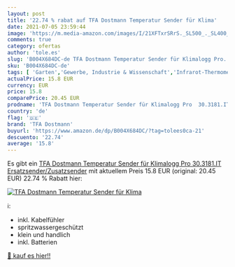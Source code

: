 ```yaml
---
layout: post
title: '22.74 % rabat auf TFA Dostmann Temperatur Sender für Klima'
date: 2021-07-05 23:59:44
image: 'https://m.media-amazon.com/images/I/21XFTxrSRrS._SL500_._SL400_.jpg'
comments: true
category: ofertas
author: 'tole.es'
slug: 'B004X684DC-de TFA Dostmann Temperatur Sender für Klimalogg Pro...'
sku: 'B004X684DC-de'
tags: [ 'Garten','Gewerbe, Industrie & Wissenschaft','Infrarot-Thermometer','Regular Stores','Shops','Temperaturmessgeräte','Temperaturmessung & Feuchtigkeitsmessung','Test & Messung','tfa dostmann', ]
actualPrice: 15.8 EUR
currency: EUR
price: 15.8
comparePrice: 20.45 EUR
prodname: 'TFA Dostmann Temperatur Sender für Klimalogg Pro  30.3181.IT  Ersatzsender/Zusatzsender'
country: 'de'
flag: '🇩🇪'
brand: 'TFA Dostmann'
buyurl: 'https://www.amazon.de/dp/B004X684DC/?tag=tolees0ca-21'
descuento: '22.74'
average: '15.8'
---
```


Es gibt ein [TFA Dostmann Temperatur Sender für Klimalogg Pro  30.3181.IT  Ersatzsender/Zusatzsender](https://www.amazon.de/dp/B004X684DC/?tag=tolees0ca-21) mit aktuellem Preis 15.8 EUR (original: 20.45 EUR) 22.74 % Rabatt hier:

[![TFA Dostmann Temperatur Sender für Klima](https://m.media-amazon.com/images/I/21XFTxrSRrS._SL500_._SL400_.jpg)](https://www.amazon.de/dp/B004X684DC/?tag=tolees0ca-21)

ℹ️:

- inkl. Kabelfühler
- spritzwassergeschützt
- klein und handlich
- inkl. Batterien

[🛒 kauf es hier!!](https://www.amazon.de/dp/B004X684DC/?tag=tolees0ca-21)
